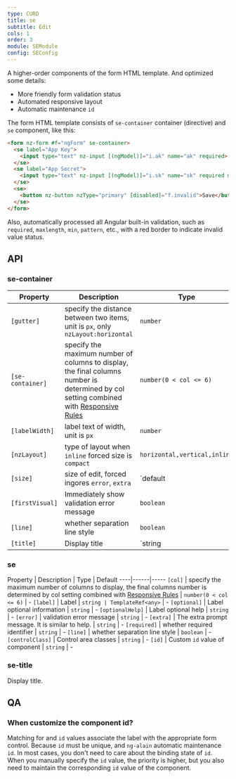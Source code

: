 ```yaml
---
type: CURD
title: se
subtitle: Edit
cols: 1
order: 3
module: SEModule
config: SEConfig
---
```


A higher-order components of the form HTML template. And optimized some details:

- More friendly form validation status
- Automated responsive layout
- Automatic maintenance `id`

The form HTML template consists of `se-container` container (directive) and `se` component, like this:

```html
<form nz-form #f="ngForm" se-container>
  <se label="App Key">
    <input type="text" nz-input [(ngModel)]="i.ak" name="ak" required>
  </se>
  <se label="App Secret">
    <input type="text" nz-input [(ngModel)]="i.sk" name="sk" required maxlength="32">
  </se>
  <se>
    <button nz-button nzType="primary" [disabled]="f.invalid">Save</button>
  </se>
</form>
```

Also, automatically processed all Angular built-in validation, such as `required`, `maxlength`, `min`, `pattern`, etc., with a red border to indicate invalid value status.

## API

### se-container

Property | Description | Type | Default
----|------|-----|------
`[gutter]` | specify the distance between two items, unit is `px`, only `nzLayout:horizontal` | `number` | `32`
`[se-container]` | specify the maximum number of columns to display, the final columns number is determined by col setting combined with [Responsive Rules](/theme/responsive) | `number(0 < col <= 6)` | -
`[labelWidth]` | label text of width, unit is `px` | `number` | `150`
`[nzLayout]` | type of layout when `inline` forced size is `compact` | `horizontal,vertical,inline` | `horizontal`
`[size]` | size of edit, forced ingores `error`, `extra` | `default | compact` | `default`
`[firstVisual]` | Immediately show validation error message | `boolean` | `false`
`[line]` | whether separation line style | `boolean` | `false`
`[title]` | Display title | `string | TemplateRef<any>` | -

### se

Property | Description | Type | Default
----|------|-----
`[col]` | specify the maximum number of columns to display, the final columns number is determined by col setting combined with [Responsive Rules](/theme/responsive) | `number(0 < col <= 6)` | -
`[label]` | Label | `string | TemplateRef<any>` | -
`[optional]` | Label optional information | `string` | -
`[optionalHelp]` | Label optional help | `string` | -
`[error]` | validation error message | `string` | -
`[extra]` | The extra prompt message. It is similar to help. | `string` | -
`[required]` | whether required identifier | `string` | -
`[line]` | whether separation line style | `boolean` | -
`[controlClass]` | Control area classes | `string` | -
`[id]` | Custom `id` value of component | `string` | -

### se-title

Display title.

## QA

### When customize the component id?

Matching for and `id` values associate the label with the appropriate form control. Because `id` must be unique, and `ng-alain` automatic maintenance `id`. In most cases, you don't need to care about the binding state of `id`. When you manually specify the `id` value, the priority is higher, but you also need to maintain the corresponding `id` value of the component.
